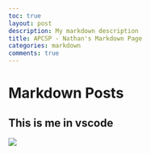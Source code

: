 ```yaml
---
toc: true
layout: post
description: My markdown description
title: APCSP - Nathan's Markdown Page
categories: markdown
comments: true
---
```

# Markdown Posts


## This is me in vscode

![]({{site.baseurl}}/images/nathan_vscode.png)